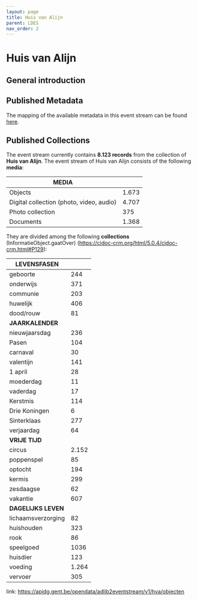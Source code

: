 ```yaml
---
layout: page
title: Huis van Alijn
parent: LDES
nav_order: 2
---
```



# **Huis van Alijn** 

## General introduction

## Published Metadata

The mapping of the available metadata in this event stream can be found [here](https://app.gitbook.com/o/-MaDy7qNCF9HTgoNJPP6/s/-MaDyFunOfBA0nHUQZv_/datamappings/overzicht-velden-datamapping).

## Published Collections

The event stream currently contains **8.123 records** from the collection of **Huis van Alijn**. 
The event stream of Huis van Alijn consists of the following **media**:

| MEDIA                                    |       |
|------------------------------------------|-------|
| Objects                                  | 1.673 |
| Digital collection (photo, video, audio) | 4.707 |
| Photo collection                         | 375   |
| Documents                                | 1.368 |

They are divided among the following **collections** (InformatieObject.gaatOver) (https://cidoc-crm.org/html/5.0.4/cidoc-crm.html#P129):

| **LEVENSFASEN**     |       |
|---------------------|-------|
| geboorte            | 244   |
| onderwijs           | 371   |
| communie            | 203   |
| huwelijk            | 406   |
| dood/rouw           | 81    |
| **JAARKALENDER**    |       |
| nieuwjaarsdag       | 236   |
| Pasen               | 104   |
| carnaval            | 30    |
| valentijn           | 141   |
| 1 april             | 28    |
| moederdag           | 11    |
| vaderdag            | 17    |
| Kerstmis            | 114   |
| Drie Koningen       | 6     |
| Sinterklaas         | 277   |
| verjaardag          | 64    |
| **VRIJE TIJD**      |       |
| circus              | 2.152 |
| poppenspel          | 85    |
| optocht             | 194   |
| kermis              | 299   |
| zesdaagse           | 62    |
| vakantie            | 607   |
| **DAGELIJKS LEVEN** |       |
| lichaamsverzorging  | 82    |
| huishouden          | 323   |
| rook                | 86    |
| speelgoed           | 1036  |
| huisdier            | 123   |
| voeding             | 1.264 |
| vervoer             | 305   |



link: https://apidg.gent.be/opendata/adlib2eventstream/v1/hva/objecten
